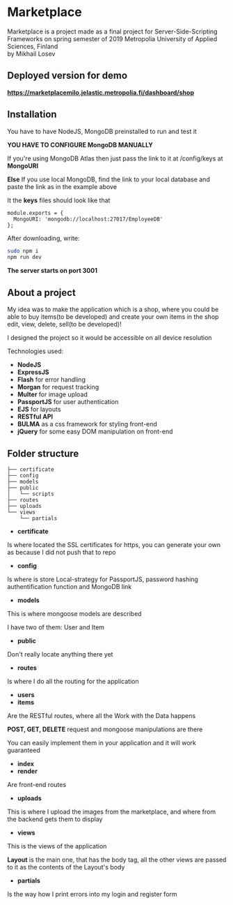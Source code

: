 # Marketplace

Marketplace is a project made as a final project for Server-Side-Scripting Frameworks on spring semester of 2019  Metropolia University of Applied Sciences, Finland  
by    Mikhail Losev
## Deployed version for demo

**https://marketplacemilo.jelastic.metropolia.fi/dashboard/shop**

## Installation

You have to have NodeJS, MongoDB preinstalled to run and test it

**YOU HAVE TO CONFIGURE MongoDB MANUALLY**

If you're using MongoDB Atlas then just pass the link to it  at /config/keys at **MongoURI**

**Else**
If you use local MongoDB, find the link to your local database and paste the link as in the example above

It the **keys** files should look like that
```
module.exports = {
  MongoURI: 'mongodb://localhost:27017/EmployeeDB'
};

```

After downloading, write:



```bash
sudo npm i
npm run dev

````
**The server starts on port 3001**


## About a project

My idea was to make the application which is a shop, where you could be able to buy items(to be developed) and create your own items in the shop edit, view, delete, sell(to be developed)!

I designed the project so it would be accessible on all device resolution

Technologies used:

* **NodeJS**
* **ExpressJS**
* **Flash**
for error handling
* **Morgan** for request tracking
* **Multer**
for image upload
* **PassportJS**
for user authentication
* **EJS** for layouts
* **RESTful API**
* **BULMA** as a css framework for styling front-end
* **jQuery** for some easy DOM manipulation on front-end

## Folder structure
```
├── certificate
├── config
├── models
├── public
│   └── scripts
├── routes
├── uploads
└── views
    └── partials
```
* **certificate** 

Is where located the SSL certificates for https, you can generate your own as because I did not push that to repo
* **config**

Is where is store Local-strategy for PassportJS, password hashing authentification function and MongoDB link
* **models**

This is where mongoose models are described

I have two of them: User and Item
* **public**

Don't really locate anything there yet
* **routes**

Is where I do all the routing for the application
* **users**
* **items**

Are the RESTful routes, where all the Work with the Data happens

**POST, GET, DELETE** request and mongoose manipulations are there

You can easily implement them in your application and it will work guaranteed

* **index**
* **render**

Are front-end routes

* **uploads**

This is where I upload the images from the marketplace, and where from the backend gets them to display

* **views**

This is the views of the application

**Layout** is the main one, that has the body tag, all the other views are passed to it as the contents of the Layout's body
* **partials**

Is the way how I print errors into my login and register form

